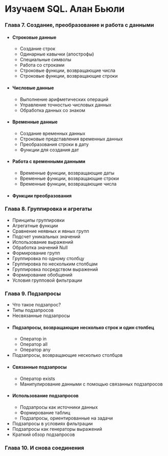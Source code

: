 # Изучаем SQL. Алан Бьюли


### Глава 7. Создание, преобразование и работа с данными
- #### Строковые данные
    * Создание строк
    * Одинарные кавычки (апострофы)
    * Специальные символы
    * Работа со строками
    * Строковые функции, возвращающие числа
    * Строковые функции, возвращающие строки
- #### Числовые данные
    - Выполнение арифметических операций
    - Управление точностью числовых данных
    - Обработка данных со знаком
- #### Временные данные
    - Создание временных данных
    - Строковые представления временных данных
    - Преобразования строки в дату
    - Функции для создания дат
- #### Работа с временными данными
    - Временные функции, возвращающие даты
    - Временные функции, возвращающие строки
    - Временные функции, возвращающие числа
- #### Функции преобразования

### Глава 8. Группировка и агрегаты

- Принципы группировки
- Агрегатные функции
- Сравнение неявных и явных групп
- Подсчет уникальных значений
- Использование выражений
- Обработка значений Null
- Формирование групп
- Группировка по одному столбцу
- Группировка по нескольким столбцам
- Группировка посредством выражений
- Формирование обобщений
- Условия групповой фильтрации


### Глава 9. Подзапросы
- Что такое подзапрос?
- Типы подзапросов
- Несвязанные подзапросы  
- #### Подзапросы, возвращающие несколько строк и один столбец
  - Оператор in
  - Оператор all
  - Оператор any
- Подзапросы, возвращающие несколько столбцов
- #### Связанные подзапросы
  - Оператор exists
  - Манипулирование данными с помощью связанных подзапросов
- #### Использование подзапросов
  - Подзапросы как источники данных
  - Формирование таблиц
  - Подзапросы, ориентированные на задачи
- Подзапросы в условиях фильтрации
- Подзапросы как генераторы выражений
- Краткий обзор подзапросов

### Глава 10. И снова соединения
